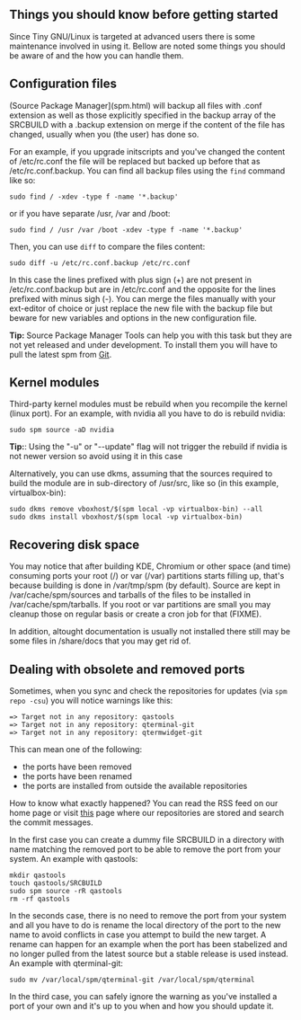 ## Things you should know before getting started
Since Tiny GNU/Linux is targeted at advanced users there is some maintenance
involved in using it. Bellow are noted some things you should be aware of and
the how you can handle them.

## Configuration files
(Source Package Manager](spm.html) will backup all files with .conf extension
as well as those explicitly specified in the backup array of the SRCBUILD with
a .backup extension on merge if the content of the file has changed, usually
when you (the user) has done so.

For an example, if you upgrade initscripts and you've changed the content of
/etc/rc.conf the file will be replaced but backed up before that as
/etc/rc.conf.backup. You can find all backup files using the `find` command
like so:

    sudo find / -xdev -type f -name '*.backup'

or if you have separate /usr, /var and /boot:

    sudo find / /usr /var /boot -xdev -type f -name '*.backup'

Then, you can use `diff` to compare the files content:

    sudo diff -u /etc/rc.conf.backup /etc/rc.conf

In this case the lines prefixed with plus sign (+) are not present in
/etc/rc.conf.backup but are in /etc/rc.conf and the opposite for the lines
prefixed with minus sigh (-). You can merge the files manually with your 
ext-editor of choice or just replace the new file with the backup file but
beware for new variables and options in the new configuration file.

**Tip:** Source Package Manager Tools can help you with this task but they are
not yet released and under development. To install them you will have to pull
the latest spm from [Git](https://bitbucket.org/smil3y/bfp/).

## Kernel modules
Third-party kernel modules must be rebuild when you recompile the kernel
(linux port). For an example, with nvidia all you have to do is rebuild nvidia:

    sudo spm source -aD nvidia

**Tip:**: Using the "-u" or "--update" flag will not trigger the rebuild if
nvidia is not newer version so avoid using it in this case

Alternatively, you can use dkms, assuming that the sources required to build
the module are in sub-directory of /usr/src, like so (in this example,
virtualbox-bin):

    sudo dkms remove vboxhost/$(spm local -vp virtualbox-bin) --all
    sudo dkms install vboxhost/$(spm local -vp virtualbox-bin)

## Recovering disk space
You may notice that after building KDE, Chromium or other space (and time)
consuming ports your root (/) or var (/var) partitions starts filling up,
that's because building is done in /var/tmp/spm (by default). Source are kept
in /var/cache/spm/sources and tarballs of the files to be installed in
/var/cache/spm/tarballs. If you root or var partitions are small you may
cleanup those on regular basis or create a cron job for that (FIXME).

In addition, altought documentation is usually not installed there still may be
some files in /share/docs that you may get rid of.

## Dealing with obsolete and removed ports

Sometimes, when you sync and check the repositories for updates
(via `spm repo -csu`) you will notice warnings like this:

    => Target not in any repository: qastools
    => Target not in any repository: qterminal-git
    => Target not in any repository: qtermwidget-git

This can mean one of the following:
- the ports have been removed
- the ports have been renamed
- the ports are installed from outside the available repositories

How to know what exactly happened? You can read the RSS feed on our home page
or visit [this](https://bitbucket.org/smil3y/mini/commits/all) page where our
repositories are stored and search the commit messages.

In the first case you can create a dummy file SRCBUILD in a directory with name
matching the removed port to be able to remove the port from your system. An
example with qastools:

    mkdir qastools
    touch qastools/SRCBUILD
    sudo spm source -rR qastools
    rm -rf qastools

In the seconds case, there is no need to remove the port from your system and
all you have to do is rename the local directory of the port to the new name to
avoid conflicts in case you attempt to build the new target. A rename can
happen for an example when the port has been stabelized and no longer pulled
from the latest source but a stable release is used instead. An example with
qterminal-git:

    sudo mv /var/local/spm/qterminal-git /var/local/spm/qterminal

In the third case, you can safely ignore the warning as you've installed a port
of your own and it's up to you when and how you should update it.